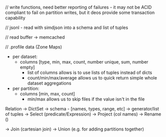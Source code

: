 
// write functions, need better reporting of failures - it may not be ACID compliant
to fail on partition writes, but it deos provide some transaction capability

// jsonl - read with simdjson into a schema and list of tuples

// read buffer -> memcached


// .profile data (Zone Maps)
- per dataset:
    - columns [type, min, max, count, number unique, sum, number empty]
        - list of columns allows is to use lists of tuples instead of dicts
        - count/min/max/average allows us to quick return simple whole dataset aggregations
- per partition:
    - columns [min, max, count]
        - min/max allows us to skip files if the value isn't in the file


Relation -> DictSet
-> schema - [names, types, range, etc]
-> generator/list of tuples
-> Select (predicate/Expression)
-> Project (col names)
-> Rename ()

-> Join (cartesian join)
-> Union (e.g. for adding partitions together)